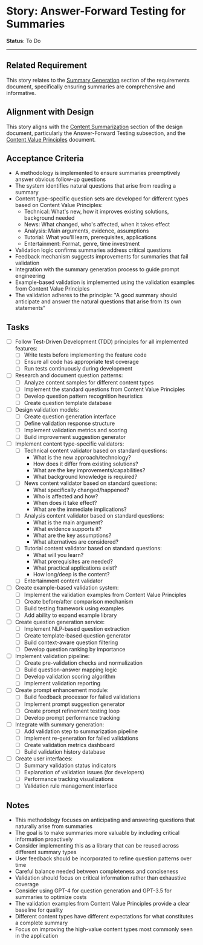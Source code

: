 # Story: Answer-Forward Testing for Summaries

**Status**: To Do

---

## Related Requirement
This story relates to the [Summary Generation](../requirements.md#2-content-organization) section of the requirements document, specifically ensuring summaries are comprehensive and informative.

## Alignment with Design
This story aligns with the [Content Summarization](../design.md#feature-content-summarization) section of the design document, particularly the Answer-Forward Testing subsection, and the [Content Value Principles](../content-value-principles.md) document.

## Acceptance Criteria
- A methodology is implemented to ensure summaries preemptively answer obvious follow-up questions
- The system identifies natural questions that arise from reading a summary
- Content type-specific question sets are developed for different types based on Content Value Principles:
  - Technical: What's new, how it improves existing solutions, background needed
  - News: What changed, who's affected, when it takes effect
  - Analysis: Main arguments, evidence, assumptions
  - Tutorial: What you'll learn, prerequisites, applications
  - Entertainment: Format, genre, time investment
- Validation logic confirms summaries address critical questions
- Feedback mechanism suggests improvements for summaries that fail validation
- Integration with the summary generation process to guide prompt engineering
- Example-based validation is implemented using the validation examples from Content Value Principles
- The validation adheres to the principle: "A good summary should anticipate and answer the natural questions that arise from its own statements"

## Tasks
- [ ] Follow Test-Driven Development (TDD) principles for all implemented features:
  - [ ] Write tests before implementing the feature code
  - [ ] Ensure all code has appropriate test coverage
  - [ ] Run tests continuously during development
- [ ] Research and document question patterns:
  - [ ] Analyze content samples for different content types
  - [ ] Implement the standard questions from Content Value Principles
  - [ ] Develop question pattern recognition heuristics
  - [ ] Create question template database
- [ ] Design validation models:
  - [ ] Create question generation interface
  - [ ] Define validation response structure
  - [ ] Implement validation metrics and scoring
  - [ ] Build improvement suggestion generator
- [ ] Implement content type-specific validators:
  - [ ] Technical content validator based on standard questions:
    - What is the new approach/technology?
    - How does it differ from existing solutions?
    - What are the key improvements/capabilities?
    - What background knowledge is required?
  - [ ] News content validator based on standard questions:
    - What specifically changed/happened?
    - Who is affected and how?
    - When does it take effect?
    - What are the immediate implications?
  - [ ] Analysis content validator based on standard questions:
    - What is the main argument?
    - What evidence supports it?
    - What are the key assumptions?
    - What alternatives are considered?
  - [ ] Tutorial content validator based on standard questions:
    - What will you learn?
    - What prerequisites are needed?
    - What practical applications exist?
    - How long/deep is the content?
  - [ ] Entertainment content validator
- [ ] Create example-based validation system:
  - [ ] Implement the validation examples from Content Value Principles
  - [ ] Create before/after comparison mechanism
  - [ ] Build testing framework using examples
  - [ ] Add ability to expand example library
- [ ] Create question generation service:
  - [ ] Implement NLP-based question extraction
  - [ ] Create template-based question generator
  - [ ] Build context-aware question filtering
  - [ ] Develop question ranking by importance
- [ ] Implement validation pipeline:
  - [ ] Create pre-validation checks and normalization
  - [ ] Build question-answer mapping logic
  - [ ] Develop validation scoring algorithm
  - [ ] Implement validation reporting
- [ ] Create prompt enhancement module:
  - [ ] Build feedback processor for failed validations
  - [ ] Implement prompt suggestion generator
  - [ ] Create prompt refinement testing loop
  - [ ] Develop prompt performance tracking
- [ ] Integrate with summary generation:
  - [ ] Add validation step to summarization pipeline
  - [ ] Implement re-generation for failed validations
  - [ ] Create validation metrics dashboard
  - [ ] Build validation history database
- [ ] Create user interfaces:
  - [ ] Summary validation status indicators
  - [ ] Explanation of validation issues (for developers)
  - [ ] Performance tracking visualizations
  - [ ] Validation rule management interface

## Notes
- This methodology focuses on anticipating and answering questions that naturally arise from summaries
- The goal is to make summaries more valuable by including critical information proactively
- Consider implementing this as a library that can be reused across different summary types
- User feedback should be incorporated to refine question patterns over time
- Careful balance needed between completeness and conciseness
- Validation should focus on critical information rather than exhaustive coverage
- Consider using GPT-4 for question generation and GPT-3.5 for summaries to optimize costs
- The validation examples from Content Value Principles provide a clear baseline for quality
- Different content types have different expectations for what constitutes a complete summary
- Focus on improving the high-value content types most commonly seen in the application 